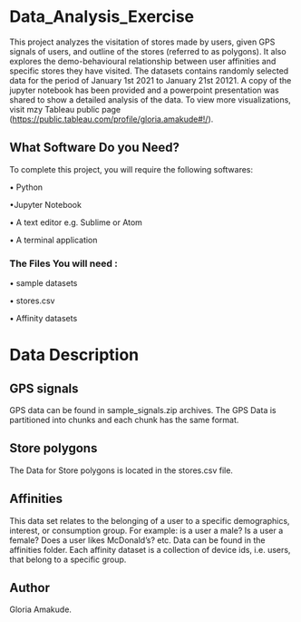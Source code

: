 # Data_Analysis_Exercise

This project analyzes the visitation of stores made by users, given GPS signals of users, and outline of the stores (referred to as polygons). It also explores the demo-behavioural relationship between user affinities and specific stores they have visited. The datasets contains randomly selected data for the period of January 1st 2021 to January 21st 20121. A copy of the jupyter notebook has been provided and a powerpoint presentation was shared to show a detailed analysis of the data. To view more visualizations, visit mzy Tableau public page (https://public.tableau.com/profile/gloria.amakude#!/).


## What Software Do you Need?

To complete this project, you will require the following softwares:

• Python

•Jupyter Notebook

• A text editor e.g. Sublime or Atom

• A terminal application

### The Files You will need : 

• sample datasets

• stores.csv

• Affinity datasets



# Data Description

## GPS signals
GPS data can be found in sample_signals.zip archives. The GPS Data is partitioned into chunks and each chunk has the same format.

## Store polygons
The Data for Store polygons is located in the stores.csv file.

## Affinities
This data set relates to the belonging of a user to a specific demographics, interest, or consumption group.
For example: is a user a male? Is a user a female? Does a user likes McDonald’s? etc.
Data can be found in the affinities folder. Each affinity dataset is a collection of device ids, i.e. users, that belong to a specific group.


## Author
Gloria Amakude.

